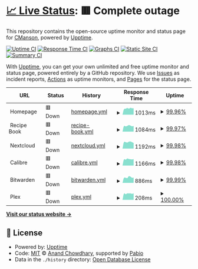 # [📈 Live Status](https://CoryManson.github.io/manson-uptime): <!--live status--> **🟥 Complete outage**

This repository contains the open-source uptime monitor and status page for [CManson](https://CoryManson.github.io/manson-uptime), powered by [Upptime](https://github.com/upptime/upptime).

[![Uptime CI](https://github.com/CoryManson/manson-uptime/workflows/Uptime%20CI/badge.svg)](https://github.com/CoryManson/manson-uptime/actions?query=workflow%3A%22Uptime+CI%22)
[![Response Time CI](https://github.com/CoryManson/manson-uptime/workflows/Response%20Time%20CI/badge.svg)](https://github.com/CoryManson/manson-uptime/actions?query=workflow%3A%22Response+Time+CI%22)
[![Graphs CI](https://github.com/CoryManson/manson-uptime/workflows/Graphs%20CI/badge.svg)](https://github.com/CoryManson/manson-uptime/actions?query=workflow%3A%22Graphs+CI%22)
[![Static Site CI](https://github.com/CoryManson/manson-uptime/workflows/Static%20Site%20CI/badge.svg)](https://github.com/CoryManson/manson-uptime/actions?query=workflow%3A%22Static+Site+CI%22)
[![Summary CI](https://github.com/CoryManson/manson-uptime/workflows/Summary%20CI/badge.svg)](https://github.com/CoryManson/manson-uptime/actions?query=workflow%3A%22Summary+CI%22)

With [Upptime](https://upptime.js.org), you can get your own unlimited and free uptime monitor and status page, powered entirely by a GitHub repository. We use [Issues](https://github.com/CoryManson/manson-uptime/issues) as incident reports, [Actions](https://github.com/CoryManson/manson-uptime/actions) as uptime monitors, and [Pages](https://CoryManson.github.io/manson-uptime) for the status page.

<!--start: status pages-->
<!-- This summary is generated by Upptime (https://github.com/upptime/upptime) -->
<!-- Do not edit this manually, your changes will be overwritten -->
<!-- prettier-ignore -->
| URL | Status | History | Response Time | Uptime |
| --- | ------ | ------- | ------------- | ------ |
| <img alt="" src="https://icons.duckduckgo.com/ip3/$fqdn.ico" height="13"> Homepage | 🟥 Down | [homepage.yml](https://github.com/CoryManson/manson-uptime/commits/HEAD/history/homepage.yml) | <details><summary><img alt="Response time graph" src="./graphs/homepage/response-time-week.png" height="20"> 1013ms</summary><br><a href="https://CoryManson.github.io/manson-uptime/history/homepage"><img alt="Response time 1010" src="https://img.shields.io/endpoint?url=https%3A%2F%2Fraw.githubusercontent.com%2FCoryManson%2Fmanson-uptime%2FHEAD%2Fapi%2Fhomepage%2Fresponse-time.json"></a><br><a href="https://CoryManson.github.io/manson-uptime/history/homepage"><img alt="24-hour response time 943" src="https://img.shields.io/endpoint?url=https%3A%2F%2Fraw.githubusercontent.com%2FCoryManson%2Fmanson-uptime%2FHEAD%2Fapi%2Fhomepage%2Fresponse-time-day.json"></a><br><a href="https://CoryManson.github.io/manson-uptime/history/homepage"><img alt="7-day response time 1013" src="https://img.shields.io/endpoint?url=https%3A%2F%2Fraw.githubusercontent.com%2FCoryManson%2Fmanson-uptime%2FHEAD%2Fapi%2Fhomepage%2Fresponse-time-week.json"></a><br><a href="https://CoryManson.github.io/manson-uptime/history/homepage"><img alt="30-day response time 1010" src="https://img.shields.io/endpoint?url=https%3A%2F%2Fraw.githubusercontent.com%2FCoryManson%2Fmanson-uptime%2FHEAD%2Fapi%2Fhomepage%2Fresponse-time-month.json"></a><br><a href="https://CoryManson.github.io/manson-uptime/history/homepage"><img alt="1-year response time 1010" src="https://img.shields.io/endpoint?url=https%3A%2F%2Fraw.githubusercontent.com%2FCoryManson%2Fmanson-uptime%2FHEAD%2Fapi%2Fhomepage%2Fresponse-time-year.json"></a></details> | <details><summary><a href="https://CoryManson.github.io/manson-uptime/history/homepage">99.96%</a></summary><a href="https://CoryManson.github.io/manson-uptime/history/homepage"><img alt="All-time uptime 99.98%" src="https://img.shields.io/endpoint?url=https%3A%2F%2Fraw.githubusercontent.com%2FCoryManson%2Fmanson-uptime%2FHEAD%2Fapi%2Fhomepage%2Fuptime.json"></a><br><a href="https://CoryManson.github.io/manson-uptime/history/homepage"><img alt="24-hour uptime 99.75%" src="https://img.shields.io/endpoint?url=https%3A%2F%2Fraw.githubusercontent.com%2FCoryManson%2Fmanson-uptime%2FHEAD%2Fapi%2Fhomepage%2Fuptime-day.json"></a><br><a href="https://CoryManson.github.io/manson-uptime/history/homepage"><img alt="7-day uptime 99.96%" src="https://img.shields.io/endpoint?url=https%3A%2F%2Fraw.githubusercontent.com%2FCoryManson%2Fmanson-uptime%2FHEAD%2Fapi%2Fhomepage%2Fuptime-week.json"></a><br><a href="https://CoryManson.github.io/manson-uptime/history/homepage"><img alt="30-day uptime 99.98%" src="https://img.shields.io/endpoint?url=https%3A%2F%2Fraw.githubusercontent.com%2FCoryManson%2Fmanson-uptime%2FHEAD%2Fapi%2Fhomepage%2Fuptime-month.json"></a><br><a href="https://CoryManson.github.io/manson-uptime/history/homepage"><img alt="1-year uptime 99.98%" src="https://img.shields.io/endpoint?url=https%3A%2F%2Fraw.githubusercontent.com%2FCoryManson%2Fmanson-uptime%2FHEAD%2Fapi%2Fhomepage%2Fuptime-year.json"></a></details>
| <img alt="" src="https://icons.duckduckgo.com/ip3/food.$fqdn.ico" height="13"> Recipe Book | 🟥 Down | [recipe-book.yml](https://github.com/CoryManson/manson-uptime/commits/HEAD/history/recipe-book.yml) | <details><summary><img alt="Response time graph" src="./graphs/recipe-book/response-time-week.png" height="20"> 1084ms</summary><br><a href="https://CoryManson.github.io/manson-uptime/history/recipe-book"><img alt="Response time 1053" src="https://img.shields.io/endpoint?url=https%3A%2F%2Fraw.githubusercontent.com%2FCoryManson%2Fmanson-uptime%2FHEAD%2Fapi%2Frecipe-book%2Fresponse-time.json"></a><br><a href="https://CoryManson.github.io/manson-uptime/history/recipe-book"><img alt="24-hour response time 1092" src="https://img.shields.io/endpoint?url=https%3A%2F%2Fraw.githubusercontent.com%2FCoryManson%2Fmanson-uptime%2FHEAD%2Fapi%2Frecipe-book%2Fresponse-time-day.json"></a><br><a href="https://CoryManson.github.io/manson-uptime/history/recipe-book"><img alt="7-day response time 1084" src="https://img.shields.io/endpoint?url=https%3A%2F%2Fraw.githubusercontent.com%2FCoryManson%2Fmanson-uptime%2FHEAD%2Fapi%2Frecipe-book%2Fresponse-time-week.json"></a><br><a href="https://CoryManson.github.io/manson-uptime/history/recipe-book"><img alt="30-day response time 1053" src="https://img.shields.io/endpoint?url=https%3A%2F%2Fraw.githubusercontent.com%2FCoryManson%2Fmanson-uptime%2FHEAD%2Fapi%2Frecipe-book%2Fresponse-time-month.json"></a><br><a href="https://CoryManson.github.io/manson-uptime/history/recipe-book"><img alt="1-year response time 1053" src="https://img.shields.io/endpoint?url=https%3A%2F%2Fraw.githubusercontent.com%2FCoryManson%2Fmanson-uptime%2FHEAD%2Fapi%2Frecipe-book%2Fresponse-time-year.json"></a></details> | <details><summary><a href="https://CoryManson.github.io/manson-uptime/history/recipe-book">99.97%</a></summary><a href="https://CoryManson.github.io/manson-uptime/history/recipe-book"><img alt="All-time uptime 99.98%" src="https://img.shields.io/endpoint?url=https%3A%2F%2Fraw.githubusercontent.com%2FCoryManson%2Fmanson-uptime%2FHEAD%2Fapi%2Frecipe-book%2Fuptime.json"></a><br><a href="https://CoryManson.github.io/manson-uptime/history/recipe-book"><img alt="24-hour uptime 99.78%" src="https://img.shields.io/endpoint?url=https%3A%2F%2Fraw.githubusercontent.com%2FCoryManson%2Fmanson-uptime%2FHEAD%2Fapi%2Frecipe-book%2Fuptime-day.json"></a><br><a href="https://CoryManson.github.io/manson-uptime/history/recipe-book"><img alt="7-day uptime 99.97%" src="https://img.shields.io/endpoint?url=https%3A%2F%2Fraw.githubusercontent.com%2FCoryManson%2Fmanson-uptime%2FHEAD%2Fapi%2Frecipe-book%2Fuptime-week.json"></a><br><a href="https://CoryManson.github.io/manson-uptime/history/recipe-book"><img alt="30-day uptime 99.98%" src="https://img.shields.io/endpoint?url=https%3A%2F%2Fraw.githubusercontent.com%2FCoryManson%2Fmanson-uptime%2FHEAD%2Fapi%2Frecipe-book%2Fuptime-month.json"></a><br><a href="https://CoryManson.github.io/manson-uptime/history/recipe-book"><img alt="1-year uptime 99.98%" src="https://img.shields.io/endpoint?url=https%3A%2F%2Fraw.githubusercontent.com%2FCoryManson%2Fmanson-uptime%2FHEAD%2Fapi%2Frecipe-book%2Fuptime-year.json"></a></details>
| <img alt="" src="https://icons.duckduckgo.com/ip3/nextcloud.$fqdn.ico" height="13"> Nextcloud | 🟥 Down | [nextcloud.yml](https://github.com/CoryManson/manson-uptime/commits/HEAD/history/nextcloud.yml) | <details><summary><img alt="Response time graph" src="./graphs/nextcloud/response-time-week.png" height="20"> 1192ms</summary><br><a href="https://CoryManson.github.io/manson-uptime/history/nextcloud"><img alt="Response time 1254" src="https://img.shields.io/endpoint?url=https%3A%2F%2Fraw.githubusercontent.com%2FCoryManson%2Fmanson-uptime%2FHEAD%2Fapi%2Fnextcloud%2Fresponse-time.json"></a><br><a href="https://CoryManson.github.io/manson-uptime/history/nextcloud"><img alt="24-hour response time 1122" src="https://img.shields.io/endpoint?url=https%3A%2F%2Fraw.githubusercontent.com%2FCoryManson%2Fmanson-uptime%2FHEAD%2Fapi%2Fnextcloud%2Fresponse-time-day.json"></a><br><a href="https://CoryManson.github.io/manson-uptime/history/nextcloud"><img alt="7-day response time 1192" src="https://img.shields.io/endpoint?url=https%3A%2F%2Fraw.githubusercontent.com%2FCoryManson%2Fmanson-uptime%2FHEAD%2Fapi%2Fnextcloud%2Fresponse-time-week.json"></a><br><a href="https://CoryManson.github.io/manson-uptime/history/nextcloud"><img alt="30-day response time 1254" src="https://img.shields.io/endpoint?url=https%3A%2F%2Fraw.githubusercontent.com%2FCoryManson%2Fmanson-uptime%2FHEAD%2Fapi%2Fnextcloud%2Fresponse-time-month.json"></a><br><a href="https://CoryManson.github.io/manson-uptime/history/nextcloud"><img alt="1-year response time 1254" src="https://img.shields.io/endpoint?url=https%3A%2F%2Fraw.githubusercontent.com%2FCoryManson%2Fmanson-uptime%2FHEAD%2Fapi%2Fnextcloud%2Fresponse-time-year.json"></a></details> | <details><summary><a href="https://CoryManson.github.io/manson-uptime/history/nextcloud">99.98%</a></summary><a href="https://CoryManson.github.io/manson-uptime/history/nextcloud"><img alt="All-time uptime 99.85%" src="https://img.shields.io/endpoint?url=https%3A%2F%2Fraw.githubusercontent.com%2FCoryManson%2Fmanson-uptime%2FHEAD%2Fapi%2Fnextcloud%2Fuptime.json"></a><br><a href="https://CoryManson.github.io/manson-uptime/history/nextcloud"><img alt="24-hour uptime 99.83%" src="https://img.shields.io/endpoint?url=https%3A%2F%2Fraw.githubusercontent.com%2FCoryManson%2Fmanson-uptime%2FHEAD%2Fapi%2Fnextcloud%2Fuptime-day.json"></a><br><a href="https://CoryManson.github.io/manson-uptime/history/nextcloud"><img alt="7-day uptime 99.98%" src="https://img.shields.io/endpoint?url=https%3A%2F%2Fraw.githubusercontent.com%2FCoryManson%2Fmanson-uptime%2FHEAD%2Fapi%2Fnextcloud%2Fuptime-week.json"></a><br><a href="https://CoryManson.github.io/manson-uptime/history/nextcloud"><img alt="30-day uptime 99.85%" src="https://img.shields.io/endpoint?url=https%3A%2F%2Fraw.githubusercontent.com%2FCoryManson%2Fmanson-uptime%2FHEAD%2Fapi%2Fnextcloud%2Fuptime-month.json"></a><br><a href="https://CoryManson.github.io/manson-uptime/history/nextcloud"><img alt="1-year uptime 99.85%" src="https://img.shields.io/endpoint?url=https%3A%2F%2Fraw.githubusercontent.com%2FCoryManson%2Fmanson-uptime%2FHEAD%2Fapi%2Fnextcloud%2Fuptime-year.json"></a></details>
| <img alt="" src="https://icons.duckduckgo.com/ip3/calibre.$fqdn.ico" height="13"> Calibre | 🟥 Down | [calibre.yml](https://github.com/CoryManson/manson-uptime/commits/HEAD/history/calibre.yml) | <details><summary><img alt="Response time graph" src="./graphs/calibre/response-time-week.png" height="20"> 1166ms</summary><br><a href="https://CoryManson.github.io/manson-uptime/history/calibre"><img alt="Response time 1164" src="https://img.shields.io/endpoint?url=https%3A%2F%2Fraw.githubusercontent.com%2FCoryManson%2Fmanson-uptime%2FHEAD%2Fapi%2Fcalibre%2Fresponse-time.json"></a><br><a href="https://CoryManson.github.io/manson-uptime/history/calibre"><img alt="24-hour response time 986" src="https://img.shields.io/endpoint?url=https%3A%2F%2Fraw.githubusercontent.com%2FCoryManson%2Fmanson-uptime%2FHEAD%2Fapi%2Fcalibre%2Fresponse-time-day.json"></a><br><a href="https://CoryManson.github.io/manson-uptime/history/calibre"><img alt="7-day response time 1166" src="https://img.shields.io/endpoint?url=https%3A%2F%2Fraw.githubusercontent.com%2FCoryManson%2Fmanson-uptime%2FHEAD%2Fapi%2Fcalibre%2Fresponse-time-week.json"></a><br><a href="https://CoryManson.github.io/manson-uptime/history/calibre"><img alt="30-day response time 1164" src="https://img.shields.io/endpoint?url=https%3A%2F%2Fraw.githubusercontent.com%2FCoryManson%2Fmanson-uptime%2FHEAD%2Fapi%2Fcalibre%2Fresponse-time-month.json"></a><br><a href="https://CoryManson.github.io/manson-uptime/history/calibre"><img alt="1-year response time 1164" src="https://img.shields.io/endpoint?url=https%3A%2F%2Fraw.githubusercontent.com%2FCoryManson%2Fmanson-uptime%2FHEAD%2Fapi%2Fcalibre%2Fresponse-time-year.json"></a></details> | <details><summary><a href="https://CoryManson.github.io/manson-uptime/history/calibre">99.98%</a></summary><a href="https://CoryManson.github.io/manson-uptime/history/calibre"><img alt="All-time uptime 99.99%" src="https://img.shields.io/endpoint?url=https%3A%2F%2Fraw.githubusercontent.com%2FCoryManson%2Fmanson-uptime%2FHEAD%2Fapi%2Fcalibre%2Fuptime.json"></a><br><a href="https://CoryManson.github.io/manson-uptime/history/calibre"><img alt="24-hour uptime 99.86%" src="https://img.shields.io/endpoint?url=https%3A%2F%2Fraw.githubusercontent.com%2FCoryManson%2Fmanson-uptime%2FHEAD%2Fapi%2Fcalibre%2Fuptime-day.json"></a><br><a href="https://CoryManson.github.io/manson-uptime/history/calibre"><img alt="7-day uptime 99.98%" src="https://img.shields.io/endpoint?url=https%3A%2F%2Fraw.githubusercontent.com%2FCoryManson%2Fmanson-uptime%2FHEAD%2Fapi%2Fcalibre%2Fuptime-week.json"></a><br><a href="https://CoryManson.github.io/manson-uptime/history/calibre"><img alt="30-day uptime 99.99%" src="https://img.shields.io/endpoint?url=https%3A%2F%2Fraw.githubusercontent.com%2FCoryManson%2Fmanson-uptime%2FHEAD%2Fapi%2Fcalibre%2Fuptime-month.json"></a><br><a href="https://CoryManson.github.io/manson-uptime/history/calibre"><img alt="1-year uptime 99.99%" src="https://img.shields.io/endpoint?url=https%3A%2F%2Fraw.githubusercontent.com%2FCoryManson%2Fmanson-uptime%2FHEAD%2Fapi%2Fcalibre%2Fuptime-year.json"></a></details>
| <img alt="" src="https://icons.duckduckgo.com/ip3/bitwarden.$fqdn.ico" height="13"> Bitwarden | 🟥 Down | [bitwarden.yml](https://github.com/CoryManson/manson-uptime/commits/HEAD/history/bitwarden.yml) | <details><summary><img alt="Response time graph" src="./graphs/bitwarden/response-time-week.png" height="20"> 886ms</summary><br><a href="https://CoryManson.github.io/manson-uptime/history/bitwarden"><img alt="Response time 899" src="https://img.shields.io/endpoint?url=https%3A%2F%2Fraw.githubusercontent.com%2FCoryManson%2Fmanson-uptime%2FHEAD%2Fapi%2Fbitwarden%2Fresponse-time.json"></a><br><a href="https://CoryManson.github.io/manson-uptime/history/bitwarden"><img alt="24-hour response time 889" src="https://img.shields.io/endpoint?url=https%3A%2F%2Fraw.githubusercontent.com%2FCoryManson%2Fmanson-uptime%2FHEAD%2Fapi%2Fbitwarden%2Fresponse-time-day.json"></a><br><a href="https://CoryManson.github.io/manson-uptime/history/bitwarden"><img alt="7-day response time 886" src="https://img.shields.io/endpoint?url=https%3A%2F%2Fraw.githubusercontent.com%2FCoryManson%2Fmanson-uptime%2FHEAD%2Fapi%2Fbitwarden%2Fresponse-time-week.json"></a><br><a href="https://CoryManson.github.io/manson-uptime/history/bitwarden"><img alt="30-day response time 899" src="https://img.shields.io/endpoint?url=https%3A%2F%2Fraw.githubusercontent.com%2FCoryManson%2Fmanson-uptime%2FHEAD%2Fapi%2Fbitwarden%2Fresponse-time-month.json"></a><br><a href="https://CoryManson.github.io/manson-uptime/history/bitwarden"><img alt="1-year response time 899" src="https://img.shields.io/endpoint?url=https%3A%2F%2Fraw.githubusercontent.com%2FCoryManson%2Fmanson-uptime%2FHEAD%2Fapi%2Fbitwarden%2Fresponse-time-year.json"></a></details> | <details><summary><a href="https://CoryManson.github.io/manson-uptime/history/bitwarden">99.99%</a></summary><a href="https://CoryManson.github.io/manson-uptime/history/bitwarden"><img alt="All-time uptime 99.99%" src="https://img.shields.io/endpoint?url=https%3A%2F%2Fraw.githubusercontent.com%2FCoryManson%2Fmanson-uptime%2FHEAD%2Fapi%2Fbitwarden%2Fuptime.json"></a><br><a href="https://CoryManson.github.io/manson-uptime/history/bitwarden"><img alt="24-hour uptime 99.90%" src="https://img.shields.io/endpoint?url=https%3A%2F%2Fraw.githubusercontent.com%2FCoryManson%2Fmanson-uptime%2FHEAD%2Fapi%2Fbitwarden%2Fuptime-day.json"></a><br><a href="https://CoryManson.github.io/manson-uptime/history/bitwarden"><img alt="7-day uptime 99.99%" src="https://img.shields.io/endpoint?url=https%3A%2F%2Fraw.githubusercontent.com%2FCoryManson%2Fmanson-uptime%2FHEAD%2Fapi%2Fbitwarden%2Fuptime-week.json"></a><br><a href="https://CoryManson.github.io/manson-uptime/history/bitwarden"><img alt="30-day uptime 99.99%" src="https://img.shields.io/endpoint?url=https%3A%2F%2Fraw.githubusercontent.com%2FCoryManson%2Fmanson-uptime%2FHEAD%2Fapi%2Fbitwarden%2Fuptime-month.json"></a><br><a href="https://CoryManson.github.io/manson-uptime/history/bitwarden"><img alt="1-year uptime 99.99%" src="https://img.shields.io/endpoint?url=https%3A%2F%2Fraw.githubusercontent.com%2FCoryManson%2Fmanson-uptime%2FHEAD%2Fapi%2Fbitwarden%2Fuptime-year.json"></a></details>
| <img alt="" src="https://icons.duckduckgo.com/ip3/null.ico" height="13"> Plex | 🟥 Down | [plex.yml](https://github.com/CoryManson/manson-uptime/commits/HEAD/history/plex.yml) | <details><summary><img alt="Response time graph" src="./graphs/plex/response-time-week.png" height="20"> 208ms</summary><br><a href="https://CoryManson.github.io/manson-uptime/history/plex"><img alt="Response time 211" src="https://img.shields.io/endpoint?url=https%3A%2F%2Fraw.githubusercontent.com%2FCoryManson%2Fmanson-uptime%2FHEAD%2Fapi%2Fplex%2Fresponse-time.json"></a><br><a href="https://CoryManson.github.io/manson-uptime/history/plex"><img alt="24-hour response time 200" src="https://img.shields.io/endpoint?url=https%3A%2F%2Fraw.githubusercontent.com%2FCoryManson%2Fmanson-uptime%2FHEAD%2Fapi%2Fplex%2Fresponse-time-day.json"></a><br><a href="https://CoryManson.github.io/manson-uptime/history/plex"><img alt="7-day response time 208" src="https://img.shields.io/endpoint?url=https%3A%2F%2Fraw.githubusercontent.com%2FCoryManson%2Fmanson-uptime%2FHEAD%2Fapi%2Fplex%2Fresponse-time-week.json"></a><br><a href="https://CoryManson.github.io/manson-uptime/history/plex"><img alt="30-day response time 211" src="https://img.shields.io/endpoint?url=https%3A%2F%2Fraw.githubusercontent.com%2FCoryManson%2Fmanson-uptime%2FHEAD%2Fapi%2Fplex%2Fresponse-time-month.json"></a><br><a href="https://CoryManson.github.io/manson-uptime/history/plex"><img alt="1-year response time 211" src="https://img.shields.io/endpoint?url=https%3A%2F%2Fraw.githubusercontent.com%2FCoryManson%2Fmanson-uptime%2FHEAD%2Fapi%2Fplex%2Fresponse-time-year.json"></a></details> | <details><summary><a href="https://CoryManson.github.io/manson-uptime/history/plex">100.00%</a></summary><a href="https://CoryManson.github.io/manson-uptime/history/plex"><img alt="All-time uptime 100.00%" src="https://img.shields.io/endpoint?url=https%3A%2F%2Fraw.githubusercontent.com%2FCoryManson%2Fmanson-uptime%2FHEAD%2Fapi%2Fplex%2Fuptime.json"></a><br><a href="https://CoryManson.github.io/manson-uptime/history/plex"><img alt="24-hour uptime 99.99%" src="https://img.shields.io/endpoint?url=https%3A%2F%2Fraw.githubusercontent.com%2FCoryManson%2Fmanson-uptime%2FHEAD%2Fapi%2Fplex%2Fuptime-day.json"></a><br><a href="https://CoryManson.github.io/manson-uptime/history/plex"><img alt="7-day uptime 100.00%" src="https://img.shields.io/endpoint?url=https%3A%2F%2Fraw.githubusercontent.com%2FCoryManson%2Fmanson-uptime%2FHEAD%2Fapi%2Fplex%2Fuptime-week.json"></a><br><a href="https://CoryManson.github.io/manson-uptime/history/plex"><img alt="30-day uptime 100.00%" src="https://img.shields.io/endpoint?url=https%3A%2F%2Fraw.githubusercontent.com%2FCoryManson%2Fmanson-uptime%2FHEAD%2Fapi%2Fplex%2Fuptime-month.json"></a><br><a href="https://CoryManson.github.io/manson-uptime/history/plex"><img alt="1-year uptime 100.00%" src="https://img.shields.io/endpoint?url=https%3A%2F%2Fraw.githubusercontent.com%2FCoryManson%2Fmanson-uptime%2FHEAD%2Fapi%2Fplex%2Fuptime-year.json"></a></details>

<!--end: status pages-->

[**Visit our status website →**](https://CoryManson.github.io/manson-uptime)

## 📄 License

- Powered by: [Upptime](https://github.com/upptime/upptime)
- Code: [MIT](./LICENSE) © [Anand Chowdhary](https://anandchowdhary.com), supported by [Pabio](https://pabio.com)
- Data in the `./history` directory: [Open Database License](https://opendatacommons.org/licenses/odbl/1-0/)
